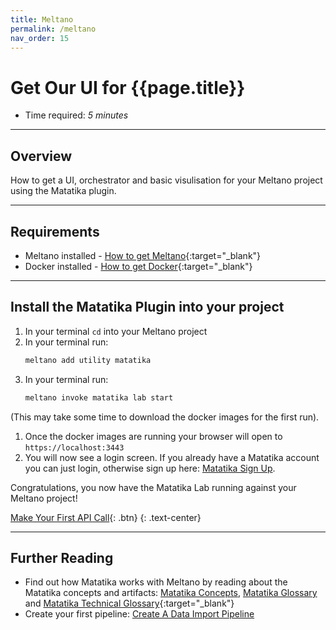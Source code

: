 ```yaml
---
title: Meltano
permalink: /meltano
nav_order: 15
---
```


# Get Our UI for {{page.title}}

- Time required: *5 minutes*

---

## Overview

How to get a UI, orchestrator and basic visulisation for your Meltano project using the Matatika plugin.

---

## Requirements

- Meltano installed - [How to get Meltano](https://docs.meltano.com/getting-started/installation){:target="_blank"}
- Docker installed - [How to get Docker](https://docs.docker.com/get-docker/){:target="_blank"}

---

## Install the Matatika Plugin into your project

1. In your terminal `cd` into your Meltano project
1. In your terminal run:
    ```sh
    meltano add utility matatika
    ```
1. In your terminal run:
    ```sh
    meltano invoke matatika lab start
    ```
(This may take some time to download the docker images for the first run).
1. Once the docker images are running your browser will open to `https://localhost:3443`
1. You will now see a login screen. If you already have a Matatika account you can just login, otherwise sign up here: [Matatika Sign Up](https://www.matatika.com/sign-up/).

Congratulations, you now have the Matatika Lab running against your Meltano project!

[Make Your First API Call]({{site.baseurl}}/how-to-guides/use-the-matatika-api/making-your-first-api-call){: .btn}
{: .text-center}

---

## Further Reading

- Find out how Matatika works with Meltano by reading about the Matatika concepts and artifacts: [Matatika Concepts]({{site.baseurl}}/concepts), [Matatika Glossary]({{site.baseurl}}/glossary) and [Matatika Technical Glossary](https://github.com/Matatika/matatika-examples/tree/master/matatika_technical_glossary){:target="_blank"}
- Create your first pipeline: [Create A Data Import Pipeline]({{site.baseurl}}/how-to-guides/import-data/create-a-data-import-pipeline)
